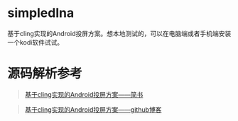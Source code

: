 # simpledlna
基于cling实现的Android投屏方案。想本地测试的，可以在电脑端或者手机端安装一个kodi软件试试。

# 源码解析参考

>[基于cling实现的Android投屏方案——简书](https://www.jianshu.com/p/9f54d8c4e502)

>[基于cling实现的Android投屏方案——github博客](https://ykbjson.github.io/2019/07/18/%E5%9F%BA%E4%BA%8Ecling%E5%AE%9E%E7%8E%B0%E7%9A%84Android%E6%8A%95%E5%B1%8F%E6%96%B9%E6%A1%88/)
